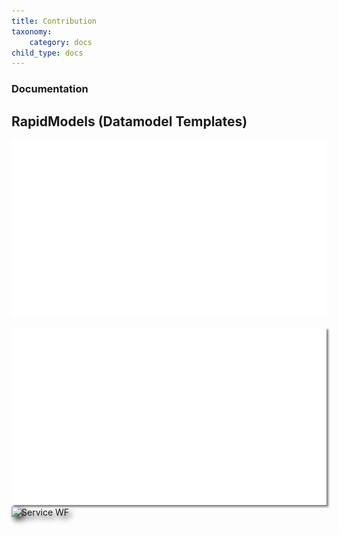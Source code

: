 ```yaml
---
title: Contribution
taxonomy:
    category: docs
child_type: docs
---
```


### Documentation

## **RapidModels (Datamodel Templates)**

![Service WF](service-wf-animated-7_en.gif?resize=600&classes=center)

<img src="service-wf-animated-7_en.gif" alt="Alt text" style="box-shadow: 3px 3px 3px gray;">

<img src="/templates/service-wf-animated-7_en.gif" alt="Service WF" style=" width: 600px; -webkit-filter: drop-shadow(5px 5px 5px #222); filter: drop-shadow(5px 5px 5px #222);">


<footer>
    <link rel="stylesheet" type="text/css" href="https://ui5.sap.com/resources/sap/ui/core/themes/base/SAP-icons.css">
    <style>
      @font-face {
      font-family: "ui5-icon-font";
      src: url(https://docs.exolynk.com/cdn/SAP-icons.ttf) format("truetype");
      }
      p.ui5-icon { 
      font-family: "ui5-icon-font";
    }
    </style>
</footer>